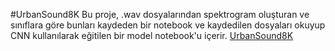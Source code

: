 #UrbanSound8K
Bu proje, .wav dosyalarından spektrogram oluşturan ve sınıflara göre bunları kaydeden bir notebook ve kaydedilen dosyaları okuyup CNN kullanılarak eğitilen bir model notebook'u içerir.
[UrbanSound8K](https://urbansounddataset.weebly.com/urbansound8k.html)
